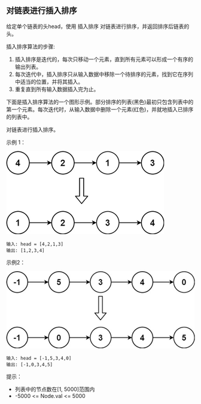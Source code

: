 ## 对链表进行插入排序

给定单个链表的头head，使用 插入排序 对链表进行排序，并返回排序后链表的头。

插入排序算法的步骤:

1. 插入排序是迭代的，每次只移动一个元素，直到所有元素可以形成一个有序的输出列表。
2. 每次迭代中，插入排序只从输入数据中移除一个待排序的元素，找到它在序列中适当的位置，并将其插入。
3. 重复直到所有输入数据插入完为止。

下面是插入排序算法的一个图形示例。部分排序的列表(黑色)最初只包含列表中的第一个元素。每次迭代时，从输入数据中删除一个元素(红色)，并就地插入已排序的列表中。

对链表进行插入排序。


示例 1：

![](../images/147.insertion-sort-list.png)
```
输入: head = [4,2,1,3]
输出: [1,2,3,4]
```

示例2：

![](../images/147.insertion-sort-list_1.png)
```
输入: head = [-1,5,3,4,0]
输出: [-1,0,3,4,5]
```

提示：

* 列表中的节点数在[1, 5000]范围内
* -5000 <= Node.val <= 5000